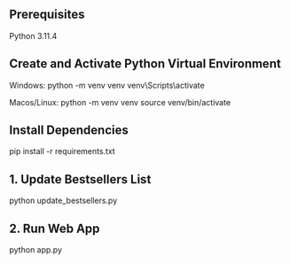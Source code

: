 ## Prerequisites 
Python 3.11.4

## Create and Activate Python Virtual Environment 

Windows:
python -m venv venv
venv\Scripts\activate

Macos/Linux:
python -m venv venv
source venv/bin/activate

## Install Dependencies
pip install -r requirements.txt


## 1. Update Bestsellers List 
python update_bestsellers.py


## 2. Run Web App 
python app.py